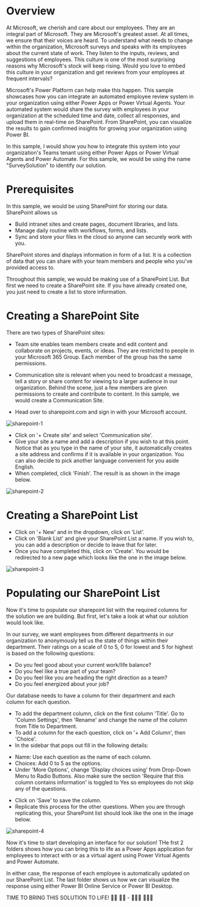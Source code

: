 # Overview
At Microsoft, we cherish and care about our employees. They are an integral part of Microsoft. They are Microsoft's greatest asset. At all times, we ensure that their voices are heard. To understand what needs to change within the organization, Microsoft surveys and speaks with its employees about the current state of work. They listen to the inputs, reviews, and suggestions of employees. This culture is one of the most surprising reasons why Microsoft's stock will keep rising. Would you love to embed this culture in your organization and get reviews from your employees at frequent intervals?

Microsoft's Power Platform can help make this happen. This sample showcases how you can integrate an automated employee review system in your organization using either Power Apps or Power Virtual Agents. Your automated system would share the survey with employees in your organization at the scheduled time and date, collect all responses, and upload them in real-time on SharePoint. From SharePoint, you can visualize the results to gain confirmed insights for growing your organization using Power BI.

In this sample, I would show you how to integrate this system into your organization's Teams tenant using either Power Apps or Power Virtual Agents and Power Automate. For this sample, we would be using the name "SurveySolution" to identify our solution.

# Prerequisites
In this sample, we would be using SharePoint for storing our data. SharePoint allows us
- Build intranet sites and create pages, document libraries, and lists.
- Manage daily routine with workflows, forms, and lists.
- Sync and store your files in the cloud so anyone can securely work with you.

SharePoint stores and displays information in form of a list. It is a collection of data that you can share with your team members and people who you've provided access to.

Throughout this sample, we would be making use of a SharePoint List. But first we need to create a SharePoint site. If you have already created one, you just need to create a list to store information.

# Creating a SharePoint Site
There are two types of SharePoint sites:
- Team site enables team members create and edit content and collaborate on projects, events, or ideas. They are restricted to people in your Microsoft 365 Group. Each member of the group has the same permissions.
- Communication site is relevant when you need to broadcast a message, tell a story or share content for viewing to a larger audience in our organization. Behind the scene, just a few members are given permissions to create and contribute to content. In this sample, we would create a Communication Site.

- Head over to sharepoint.com and sign in with your Microsoft account.

![sharepoint-1](https://user-images.githubusercontent.com/59547637/140617473-ef8833d9-e5e0-4f58-bbbf-b6ac08cef1f4.PNG)

- Click on '+ Create site' and select 'Communication site'.
- Give your site a name and add a description if you wish to at this point. Notice that as you type in the name of your site, it automatically creates a site address and confirms if it is available in your organization. You can also decide to pick another language convenient for you aside English.
- When completed, click 'Finish'. The result is as shown in the image below.

![sharepoint-2](https://user-images.githubusercontent.com/59547637/140617484-6d6d4964-c382-442a-b6fd-daf3abe04ef4.PNG)

# Creating a SharePoint List
- Click on '+ New' and in the dropdown, click on 'List'.
- Click on 'Blank List' and give your SharePoint List a name. If you wish to, you can add a description or decide to leave that for later.
- Once you have completed this, click on 'Create'. You would be redirected to a new page which looks like the one in the image below.

![sharepoint-3](https://user-images.githubusercontent.com/59547637/140617532-7d1d4257-cc37-4997-8e5f-a15e30960189.PNG)

# Populating our SharePoint List
Now it's time to populate our sharepoint list with the required columns for the solution we are building. But first, let's take a look at what our solution would look like.

In our survey, we want employees from different departments in our organization to anonymously tell us the state of things within their department. Their ratings on a scale of 0 to 5, 0 for lowest and 5 for highest is based on the following questions:
* Do you feel good about your current work/life balance?
* Do you feel like a true part of your team?
* Do you feel like you are heading the right direction as a team?
* Do you feel energized about your job?

Our database needs to have a column for their department and each column for each question.

- To add the department column, click on the first column 'Title'. Go to 'Column Settings', then 'Rename' and change the name of the column from Title to Department.
- To add a column for the each question, click on '+ Add Column', then 'Choice'. 
- In the sidebar that pops out fill in the following details:
* Name: Use each question as the name of each column.
* Choices: Add 0 to 5 as the options. 
* Under 'More Options', change 'Display choices using' from Drop-Down Menu to Radio Buttons. Also make sure the section 'Require that this column contains information' is toggled to Yes so employees do not skip any of the questions.
- Click on 'Save' to save the column.
- Replicate this process for the other questions. When you are through replicating this, your SharePoint list should look like the one in the image below.

![sharepoint-4](https://user-images.githubusercontent.com/59547637/140619690-91820d01-134f-4a86-8d21-138a2b2f7a09.PNG)

Now it's time to start developing an interface for our solution! THe frst 2 folders shows how you can bring this to life as a Power Apps application for employees to interact with or as a virtual agent using Power Virtual Agents and Power Automate.

In either case, the response of each employee is automatically updated on our SharePoint List. The last folder shows us how we can visualize the response using either Power BI Online Service or Power BI Desktop.

TIME TO BRING THIS SOLUTION TO LIFE! 💃🏾 🕺🏾 - 👩🏾‍💻 👨🏾‍💻
